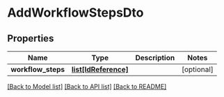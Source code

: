 # AddWorkflowStepsDto

## Properties
Name | Type | Description | Notes
------------ | ------------- | ------------- | -------------
**workflow_steps** | [**list[IdReference]**](IdReference.md) |  | [optional] 

[[Back to Model list]](../README.md#documentation-for-models) [[Back to API list]](../README.md#documentation-for-api-endpoints) [[Back to README]](../README.md)

